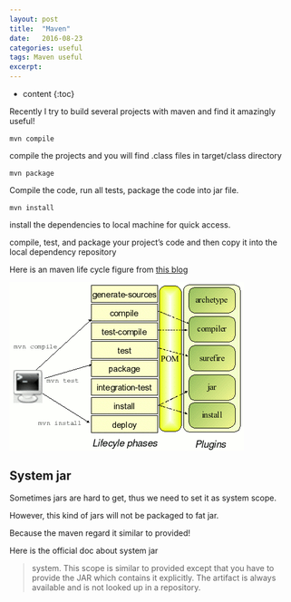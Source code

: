 ```yaml
---
layout: post
title:  "Maven"
date:   2016-08-23
categories: useful
tags: Maven useful
excerpt: 
---
```

* content
{:toc}

Recently I try to build several projects with maven and find it amazingly useful!

```
mvn compile
```

compile the projects and you will find .class files in target/class directory


```
mvn package
```

Compile the code, run all tests, package the code into jar file.

```
mvn install
```

install the dependencies to local machine for quick access.

compile, test, and package your project’s code and then copy it into the local dependency repository

Here is an maven life cycle figure from [this blog](https://premaseem.wordpress.com/2012/04/25/maven-2-lifecycle-phases/)

![maven life cycle](/images/posts/maven2phases.gif)

## System jar

Sometimes jars are hard to get, thus we need to set it as system scope.

However, this kind of jars will not be packaged to fat jar.

Because the maven regard it similar to provided!

Here is the official doc about system jar

> system. This scope is similar to provided except that you have to provide the JAR which contains it explicitly. The artifact is always available and is not looked up in a repository.